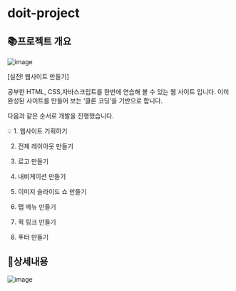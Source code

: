 # doit-project

## 📚**프로젝트 개요**

![image](https://github.com/hyeonjinan096/doit-project/assets/107539614/1019a66e-39ca-4805-bcfb-1fa8b8c8092f)

[실전! 웹사이트 만들기]

공부한 HTML, CSS,자바스크립트를 한번에 연습해 볼 수 있는 웹 사이트 입니다. 이미 완성된 사이트를 만들어 보는 ‘클론 코딩’을 기반으로 합니다.

다음과 같은 순서로 개발을 진행했습니다.

💡 1. 웹사이트 기획하기 

2. 전체 레이아웃 만들기

3. 로고 만들기

4. 내비게이션 만들기

5. 이미지 슬라이드 쇼 만들기

6. 탭 메뉴 만들기

7. 퀵 링크 만들기

8. 푸터 만들기

   


## 📱상세내용

![image](https://github.com/hyeonjinan096/doit-project/assets/107539614/60e2575b-eabc-4955-b80d-613e1284e0da)
